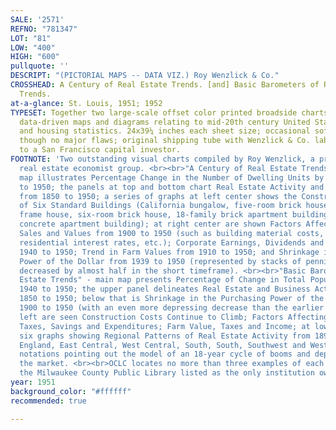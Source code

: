 ```yaml
---
SALE: '2571'
REFNO: "781347"
LOT: "81"
LOW: "400"
HIGH: "600"
pullquote: ''
DESCRIPT: "(PICTORIAL MAPS -- DATA VIZ.) Roy Wenzlick & Co."
CROSSHEAD: A Century of Real Estate Trends. [and] Basic Barometers of Real Estate
  Trends.
at-a-glance: St. Louis, 1951; 1952
TYPESET: Together two large-scale offset color printed broadside charts presenting
  data-driven maps and diagrams relating to mid-20th century United States real estate
  and housing statistics. 24x39¼ inches each sheet size; occasional soft creasing
  though no major flaws; original shipping tube with Wenzlick & Co. label addressed
  to a San Francisco capital investor.
FOOTNOTE: 'Two outstanding visual charts compiled by Roy Wenzlick, a prominent 20th-century
  real estate economist group. <br><br>"A Century of Real Estate Trends" - the central
  map illustrates Percentage Change in the Number of Dwelling Units by Counties: 1940
  to 1950; the panels at top and bottom chart Real Estate Activity and Business Activity
  from 1850 to 1950; a series of graphs at left center shows the Construction Cost
  of Six Standard Buildings (California bungalow, five-room brick house, six-room
  frame house, six-room brick house, 18-family brick apartment building, and a 30-unit
  concrete apartment building); at right center are shown Factors Affecting Real Estate
  Sales and Values from 1900 to 1950 (such as building material costs, mortgage activity,
  residential interest rates, etc.); Corporate Earnings, Dividends and Taxes from
  1940 to 1950; Trend in Farm Values from 1910 to 1950; and Shrinkage in the Purchasing
  Power of the Dollar from 1939 to 1950 (represented by stacks of pennies and value
  decreased by almost half in the short timeframe). <br><br>"Basic Barometers of Real
  Estate Trends" - main map presents Percentage of Change in Total Population by Counties:
  1940 to 1950; the upper panel delineates Real Estate and Business Activity from
  1850 to 1950; below that is Shrinkage in the Purchasing Power of the Dollar from
  1900 to 1950 (with an even more depressing decrease than the earlier pattern); at
  left are seen Construction Costs Continue to Climb; Factors Affecting New Building;
  Taxes, Savings and Expenditures; Farm Value, Taxes and Income; at lower right are
  six graphs showing Regional Patterns of Real Estate Activity from 1890 to 1950 (New
  England, East Central, West Central, South, South, Southwest and West Coast) with
  notations pointing out the model of an 18-year cycle of booms and depressions to
  the market. <br><br>OCLC locates no more than three examples of each sheet, with
  the Milwaukee County Public Library listed as the only institution owning both.'
year: 1951
background_color: "#ffffff"
recommended: true

---
```

